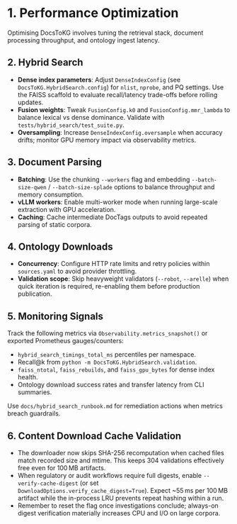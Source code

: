# 1. Performance Optimization

Optimising DocsToKG involves tuning the retrieval stack, document processing throughput,
and ontology ingest latency.

## 2. Hybrid Search

- **Dense index parameters**: Adjust `DenseIndexConfig` (see
  `DocsToKG.HybridSearch.config`) for `nlist`, `nprobe`, and PQ settings. Use the FAISS
  scaffold to evaluate recall/latency trade-offs before rolling updates.
- **Fusion weights**: Tweak `FusionConfig.k0` and `FusionConfig.mmr_lambda` to balance lexical vs dense dominance. Validate with `tests/hybrid_search/test_suite.py`.
- **Oversampling**: Increase `DenseIndexConfig.oversample` when accuracy drifts; monitor GPU memory impact via observability metrics.

## 3. Document Parsing

- **Batching**: Use the chunking `--workers` flag and embedding `--batch-size-qwen` / `--batch-size-splade` options to balance throughput and memory consumption.
- **vLLM workers**: Enable multi-worker mode when running large-scale extraction with GPU acceleration.
- **Caching**: Cache intermediate DocTags outputs to avoid repeated parsing of static corpora.

## 4. Ontology Downloads

- **Concurrency**: Configure HTTP rate limits and retry policies within `sources.yaml` to avoid provider throttling.
- **Validation scope**: Skip heavyweight validators (`--robot`, `--arelle`) when quick iteration is required, re-enabling them before production publication.

## 5. Monitoring Signals

Track the following metrics via `Observability.metrics_snapshot()` or exported Prometheus gauges/counters:

- `hybrid_search_timings_total_ms` percentiles per namespace.
- Recall@k from `python -m DocsToKG.HybridSearch.validation`.
- `faiss_ntotal`, `faiss_rebuilds`, and `faiss_gpu_bytes` for dense index health.
- Ontology download success rates and transfer latency from CLI summaries.

Use `docs/hybrid_search_runbook.md` for remediation actions when metrics breach guardrails.

## 6. Content Download Cache Validation

- The downloader now skips SHA-256 recomputation when cached files match recorded size and mtime. This keeps 304 validations effectively free even for 100 MB artifacts.
- When regulatory or audit workflows require full digests, enable `--verify-cache-digest` (or set `DownloadOptions.verify_cache_digest=True`). Expect ~55 ms per 100 MB artifact while the in-process LRU prevents repeat hashing within a run.
- Remember to reset the flag once investigations conclude; always-on digest verification materially increases CPU and I/O on large corpora.
